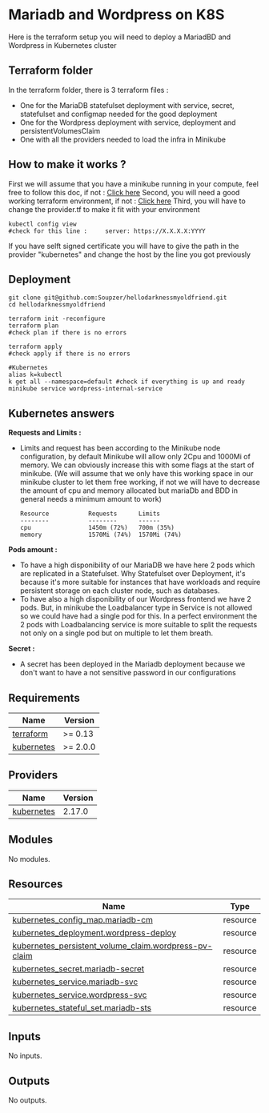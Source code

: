 <!-- BEGIN_TF_DOCS -->
# Mariadb and Wordpress on K8S

Here is the terraform setup you will need to deploy a MariadBD and Wordpress in Kubernetes cluster

## Terraform folder

In the terraform folder, there is 3 terraform files :
- One for the MariaDB statefulset deployment with service, secret, statefulset and configmap needed for the good deployment
- One for the Wordpress deployment with service, deployment and persistentVolumesClaim
- One with all the providers needed to load the infra in Minikube

## How to make it works ?

First we will assume that you have a minikube running in your compute, feel free to follow this doc, if not : [Click here](https://kubernetes.io/fr/docs/tasks/tools/install-minikube/)
Second,  you will need a good working terraform environment, if not : [Click here](https://developer.hashicorp.com/terraform/tutorials/aws-get-started/install-cli)
Third, you will have to change the provider.tf to make it fit with your environment

    kubectl config view
    #check for this line :     server: https://X.X.X.X:YYYY

If you have selft signed certificate you will have to give the path in the provider "kubernetes" and change the host by the line you got previously
## Deployment

    git clone git@github.com:Soupzer/hellodarknessmyoldfriend.git
    cd hellodarknessmyoldfriend
    
    terraform init -reconfigure
    terraform plan
    #check plan if there is no errors
    
    terraform apply
    #check apply if there is no errors
    
    #Kubernetes
    alias k=kubectl
    k get all --namespace=default #check if everything is up and ready
    minikube service wordpress-internal-service

    

## Kubernetes answers

**Requests and Limits :**
- Limits and request has been according to the Minikube node configuration, by default Minikube will allow only 2Cpu and 1000Mi of memory. We can obviously increase this with some flags at the start of minikube. (We will assume that we only have this working space in our minikube cluster to let them free working, if not we will have to decrease the amount of cpu and memory allocated but mariaDb and BDD in general needs a minimum amount to work)

      Resource           Requests      Limits
      --------           --------      ------
      cpu                1450m (72%)   700m (35%)
      memory             1570Mi (74%)  1570Mi (74%)

**Pods amount :**
- To have a high disponibility of our MariaDB we have here 2 pods which are replicated in a Statefulset. Why Statefulset over Deployment, it's because it's more suitable for instances that have workloads and require persistent storage on each cluster node, such as databases.
- To have also a high disponibility of our Wordpress frontend we have 2 pods. But, in minikube the Loadbalancer type in Service is not allowed so we could have had a single pod for this. In a perfect environment the 2 pods with Loadbalancing service is more suitable to split the requests not only on a single pod but on multiple to let them breath.

**Secret :**
- A secret has been deployed in the Mariadb deployment because we don't want to have a not sensitive password in our configurations

## Requirements

| Name | Version |
|------|---------|
| <a name="requirement_terraform"></a> [terraform](#requirement\_terraform) | >= 0.13 |
| <a name="requirement_kubernetes"></a> [kubernetes](#requirement\_kubernetes) | >= 2.0.0 |

## Providers

| Name | Version |
|------|---------|
| <a name="provider_kubernetes"></a> [kubernetes](#provider\_kubernetes) | 2.17.0 |

## Modules

No modules.

## Resources

| Name | Type |
|------|------|
| [kubernetes_config_map.mariadb-cm](https://registry.terraform.io/providers/hashicorp/kubernetes/latest/docs/resources/config_map) | resource |
| [kubernetes_deployment.wordpress-deploy](https://registry.terraform.io/providers/hashicorp/kubernetes/latest/docs/resources/deployment) | resource |
| [kubernetes_persistent_volume_claim.wordpress-pv-claim](https://registry.terraform.io/providers/hashicorp/kubernetes/latest/docs/resources/persistent_volume_claim) | resource |
| [kubernetes_secret.mariadb-secret](https://registry.terraform.io/providers/hashicorp/kubernetes/latest/docs/resources/secret) | resource |
| [kubernetes_service.mariadb-svc](https://registry.terraform.io/providers/hashicorp/kubernetes/latest/docs/resources/service) | resource |
| [kubernetes_service.wordpress-svc](https://registry.terraform.io/providers/hashicorp/kubernetes/latest/docs/resources/service) | resource |
| [kubernetes_stateful_set.mariadb-sts](https://registry.terraform.io/providers/hashicorp/kubernetes/latest/docs/resources/stateful_set) | resource |

## Inputs

No inputs.

## Outputs

No outputs.
<!-- END_TF_DOCS -->